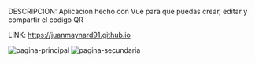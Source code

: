 DESCRIPCION: Aplicacion hecho con Vue para que puedas crear, editar y compartir el codigo QR 

LINK: https://juanmaynard91.github.io

![pagina-principal](https://github.com/juanmaynard91/generar-qr/assets/74424452/7f9ac547-62a6-4a34-a322-7c2a929893be)
![pagina-secundaria](https://github.com/juanmaynard91/generar-qr/assets/74424452/04655980-42a1-40ce-b2b3-55fa12f60506)
